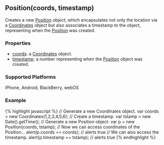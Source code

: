 Position(coords, timestamp)
-----------
Creates a new [Position](#Position) object, which encapsulates not only the location via a [Coordinates](#Coordinates) object but also associates a timestamp to the object, representing when the [Position](#Position) was created.

### Properties ###
* [coords](#Position.coords): a [Coordinates](#Coordinates) object.
* [timestamp](#Position.timestamp): a number representing when the [Position](#Position) object was created.

### Supported Platforms ###
iPhone, Android, BlackBerry, webOS

### Example ###
{% highlight javascript %}
// Generate a new Coordinates object.
var coords = new Coordinates(1,2,3,4,5,6);
// Create a timestamp.
var tstamp = new Date().getTime();
// Generate a new Position object.
var p = new Position(coords, tstamp);
// Now we can access coordinates of the Position...
alert(p.coords == coords); // alerts true
// We can also access the timestamp.
alert(p.timestamp == tstamp); // alerts true
{% endhighlight %}